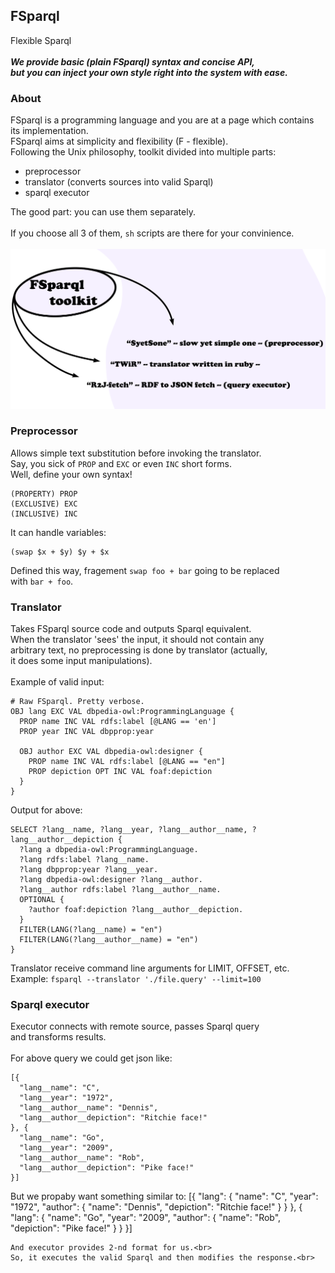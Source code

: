 ## FSparql
Flexible Sparql<br>
<br>
***We provide basic (plain FSparql) syntax and concise API,***<br>
***but you can inject your own style right into the system with ease.***<br>
### About
FSparql is a programming language and you are at a page which contains<br>
its implementation.
<br>
FSparql aims at simplicity and flexibility (F - flexible).<br>
Following the Unix philosophy, toolkit divided into multiple parts:
  * preprocessor
  * translator (converts sources into valid Sparql)
  * sparql executor

The good part: you can use them separately.<br>
<br>
If you choose all 3 of them, `sh` scripts are there for your convinience.<br>
<br>
<img src="./img/three.png">
### Preprocessor
Allows simple text substitution before invoking the translator.<br>
Say, you sick of `PROP` and `EXC` or even `INC` short forms.<br>
Well, define your own syntax!<br>
```
(PROPERTY) PROP
(EXCLUSIVE) EXC
(INCLUSIVE) INC
```
It can handle variables:
```
(swap $x + $y) $y + $x
```
Defined this way, fragement `swap foo + bar` going to be replaced<br>
with `bar + foo`.<br>
### Translator
Takes FSparql source code and outputs Sparql equivalent.<br>
When the translator 'sees' the input, it should not contain any<br>
arbitrary text, no preprocessing is done by translator (actually,<br>
it does some input manipulations).<br>
<br>
Example of valid input:
```
# Raw FSparql. Pretty verbose.
OBJ lang EXC VAL dbpedia-owl:ProgrammingLanguage {
  PROP name INC VAL rdfs:label [@LANG == 'en']
  PROP year INC VAL dbpprop:year

  OBJ author EXC VAL dbpedia-owl:designer {
    PROP name INC VAL rdfs:label [@LANG == "en"]
    PROP depiction OPT INC VAL foaf:depiction
  }
}
```
Output for above:
```
SELECT ?lang__name, ?lang__year, ?lang__author__name, ?lang__author__depiction {
  ?lang a dbpedia-owl:ProgrammingLanguage.
  ?lang rdfs:label ?lang__name.
  ?lang dbpprop:year ?lang__year.
  ?lang dbpedia-owl:designer ?lang__author.
  ?lang__author rdfs:label ?lang__author__name.
  OPTIONAL {
    ?author foaf:depiction ?lang__author__depiction.
  }
  FILTER(LANG(?lang__name) = "en")
  FILTER(LANG(?lang__author__name) = "en")
}
```
Translator receive command line arguments for LIMIT, OFFSET, etc.<br>
Example: `fsparql --translator './file.query' --limit=100`<br>
### Sparql executor
Executor connects with remote source, passes Sparql query<br>
and transforms results.<br>
<br>
For above query we could get json like:
```
[{
  "lang__name": "C",
  "lang__year": "1972",
  "lang__author__name": "Dennis",
  "lang__author__depiction": "Ritchie face!"
}, {
  "lang__name": "Go",
  "lang__year": "2009",
  "lang__author__name": "Rob",
  "lang__author__depiction": "Pike face!"
}]
```
But we propaby want something similar to:
[{
  "lang": {
    "name": "C",
    "year": "1972",
    "author": {
      "name": "Dennis",
      "depiction": "Ritchie face!"
    }
  }
}, {
  "lang": {
    "name": "Go",
    "year": "2009",
    "author": {
      "name": "Rob",
      "depiction": "Pike face!"
    }
  }
}]
```
And executor provides 2-nd format for us.<br>
So, it executes the valid Sparql and then modifies the response.<br>
